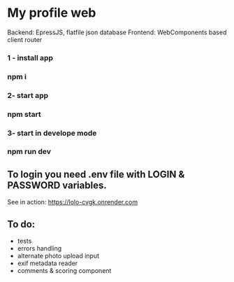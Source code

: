 # My profile web
Backend: EpressJS, flatfile json database
Frontend: WebComponents based client router

### 1 - install app
### npm i
### 2- start app
### npm start
### 3- start in develope mode
### npm run dev

## To login you need .env file with LOGIN & PASSWORD variables.

See in action: https://lolo-cvgk.onrender.com

## To do:

- tests
- errors handling
- alternate photo upload input
- exif metadata reader
- comments & scoring component
